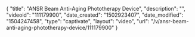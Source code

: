 {
    "title": "ANSR Beam Anti-Aging Phototherapy Device",
    "description": "",
    "videoid": "111179900",
    "date_created": "1502923407",
    "date_modified": "1504247458",
    "type": "captivate",
    "layout": "video",
    "url": "\/v\/ansr-beam-anti-aging-phototherapy-device\/111179900"
}